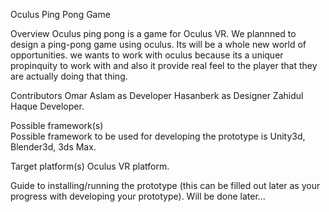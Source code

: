 Oculus Ping Pong Game 

Overview
Oculus ping pong is a game for Oculus VR.
We plannned to design a ping-pong game using oculus. Its will be a whole new world of opportunities. we wants to work with oculus because its a uniquer propinquity to work with and also it provide real feel to the player that they are actually doing that thing.

Contributors
Omar Aslam as Developer
Hasanberk as Designer
Zahidul Haque Developer.

Possible framework(s)   
Possible framework to be used for developing the prototype is Unity3d, Blender3d, 3ds Max.

Target platform(s)
Oculus VR platform.

Guide to installing/running the prototype (this can be filled out later as your progress with developing your prototype).
Will be done later...
